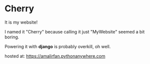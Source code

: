 # Cherry

It is my website!

I named it "Cherry" because calling it just "MyWebsite"
seemed a bit boring.

Powering it with **django** is probably overkill, oh well.

hosted at: https://amalirfan.pythonanywhere.com
